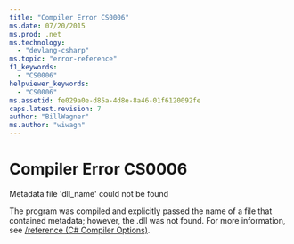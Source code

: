 ```yaml
---
title: "Compiler Error CS0006"
ms.date: 07/20/2015
ms.prod: .net
ms.technology: 
  - "devlang-csharp"
ms.topic: "error-reference"
f1_keywords: 
  - "CS0006"
helpviewer_keywords: 
  - "CS0006"
ms.assetid: fe029a0e-d85a-4d8e-8a46-01f6120092fe
caps.latest.revision: 7
author: "BillWagner"
ms.author: "wiwagn"
---
```

# Compiler Error CS0006
Metadata file 'dll_name' could not be found  
  
 The program was compiled and explicitly passed the name of a file that contained metadata; however, the .dll was not found. For more information, see [/reference (C# Compiler Options)](../../../csharp/language-reference/compiler-options/reference-compiler-option.md).
